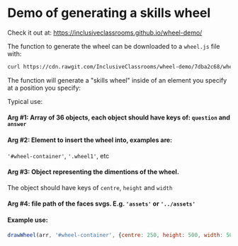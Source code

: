 # Demo of generating a skills wheel

Check it out at: https://inclusiveclassrooms.github.io/wheel-demo/

The function to generate the wheel can be downloaded to a `wheel.js` file with:

```bash
curl https://cdn.rawgit.com/InclusiveClassrooms/wheel-demo/7dba2c68/wheel.js > wheel.js
```

The function will generate a "skills wheel" inside of an element you specify at a position you specify:

Typical use:

#### Arg #1: Array of 36 objects, each object should have keys of: `question` and `answer`

#### Arg #2: Element to insert the wheel into, examples are:

`'#wheel-container'`, `'.wheel1'`, etc

#### Arg #3: Object representing the dimentions of the wheel.

The object should have keys of `centre`, `height` and `width`

#### Arg #4: file path of the faces svgs. E.g. `'assets'` or `'../assets'`

#### Example use:

```js
drawWheel(arr, '#wheel-container', {centre: 250, height: 500, width: 500}, '')
```

